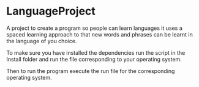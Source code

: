 # LanguageProject
A project to create a program so people can learn languages
it uses a spaced learning approach to that new words and phrases
can be learnt in the language of you choice.

To make sure you have installed the dependencies run the script
in the Install folder and run the file corresponding to your
operating system.

Then to run the program execute the run file for the corresponding 
operating system.








